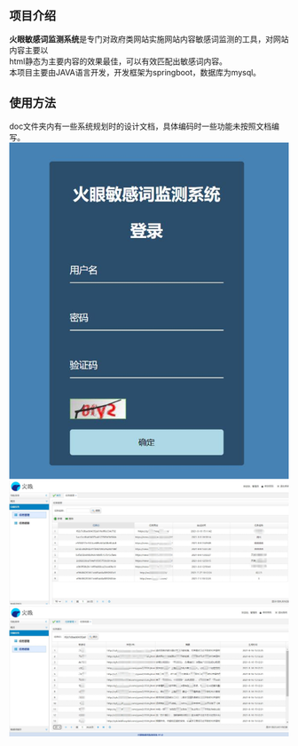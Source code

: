 ## 项目介绍
**火眼敏感词监测系统**是专门对政府类网站实施网站内容敏感词监测的工具，对网站内容主要以  
html静态为主要内容的效果最佳，可以有效匹配出敏感词内容。  
本项目主要由JAVA语言开发，开发框架为springboot，数据库为mysql。



## 使用方法
doc文件夹内有一些系统规划时的设计文档，具体编码时一些功能未按照文档编写。
![image](https://github.com/Binye234/fireeye/blob/master/image/QQ%E6%88%AA%E5%9B%BE20210816165131.jpg)
![image](https://github.com/Binye234/fireeye/blob/master/image/QQ%E6%88%AA%E5%9B%BE20210816165220.jpg)
![image](https://github.com/Binye234/fireeye/blob/master/image/QQ%E6%88%AA%E5%9B%BE20210816165306.jpg)
